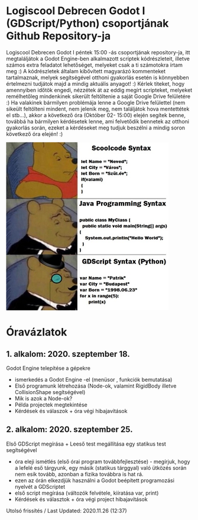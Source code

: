 # Logiscool Debrecen Godot I (GDScript/Python) csoportjának Github Repository-ja
Logiscool Debrecen Godot I péntek 15:00 -ás csoportjának repository-ja, itt megtaláljátok a Godot Engine-ben alkalmazott scriptek kódrészleteit, illetve számos extra feladatot lehetőséget, melyeket csak a ti számotokra írtam meg :) A kódrészletek általam kibővített magyarázó kommenteket tartalmaznak, melyek segítségével otthoni gyakorlás esetén is könnyebben értelmezni tudjátok majd a mindig aktuális anyagot! :)
Kérlek titeket, hogy amennyiben időtök engedi, nézzétek át az eddig megírt scripteket, melyeket remélhetőleg mindenkinek sikerült feltöltenie a saját Google Drive felületére :)
Ha valakinek bármilyen problémája lenne a Google Drive felülettel (nem sikeült feltölteni mindent, nem jelenik meg, nem találjátok hova mentettétek el stb...), akkor a következő óra (Október 02- 15:00) elején segítek benne, továbbá ha bármilyen kérdésetek lenne, ami felvetődik bennetek az otthoni gyakorlás során, ezeket a kérdéseket meg tudjuk beszélni a mindig soron következő óra elején! :)

![Meme](https://raw.githubusercontent.com/Pattesz1998/logiscool_debrecen_godot_I/master/godot_meme_winnieh_the_pooh.jpg)

# Óravázlatok 
## 1. alkalom: 2020. szeptember 18.
Godot Engine telepítése a gépekre
- ismerkedés a Godot Engine -el (menüsor , funkciók bemutatása)
- Első programunk létrehozása (Node-ok, valamint RigidBody illetve CollisionShape segítségével)
- Mik is azok a Node-ok?
- Példa projectek megtekintése
- Kérdések és válaszok + óra végi hibajavítások

## 2. alkalom: 2020. szeptember 25.
Első GDScript megírása + Leeső test megállítása egy statikus test segítségével
- óra eleji ismétlés (első órai program továbbfejlesztése) - megírjuk, hogy a lefelé eső tárgyunk, egy másik (statikus tárggyal) való ütközés során nem esik tovább, azonban a fizika továbbra is hat rá.
- ezen az órán elkezdjük használni a Godot beépített programozási nyelvét a GDScriptet
- első script megírása (változók felvétele, kiíratása var, print)
- Kérdések és választok + óra végi project hibajavítások

Utolsó frissítés / Last Updated: 2020.11.26 (12:37)
